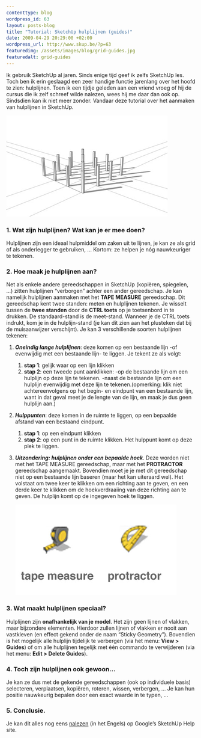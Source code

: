 ```yaml
--- 
contenttype: blog
wordpress_id: 63
layout: posts-blog
title: "Tutorial: SketchUp hulplijnen (guides)"
date: 2009-04-29 20:29:00 +02:00
wordpress_url: http://www.skup.be/?p=63
featuredimg: /assets/images/blog/grid-guides.jpg
featuredalt: grid-guides
---
```

Ik gebruik SketchUp al jaren. Sinds enige tijd geef ik zelfs SketchUp
les. Toch ben ik erin geslaagd een zeer handige functie jarenlang over
het hoofd te zien: hulplijnen. Toen ik een tijdje geleden aan een vriend
vroeg of hij de cursus die ik zelf schreef wilde nalezen, wees hij me
daar dan ook op. Sindsdien kan ik niet meer zonder. Vandaar deze
tutorial over het aanmaken van hulplijnen in SketchUp.

![grid-guides][]

### 1. Wat zijn hulplijnen? Wat kan je er mee doen?

Hulplijnen zijn een ideaal hulpmiddel om zaken uit te lijnen, je kan ze
als grid of als onderlegger te gebruiken, … Kortom: ze helpen je nóg
nauwkeuriger te tekenen.

### 2. Hoe maak je hulplijnen aan?

Net als enkele andere gereedschappen in SketchUp (kopiëren, spiegelen,
…) zitten hulplijnen “verborgen” achter een ander gereedschap. Je kan
namelijk hulplijnen aanmaken met het **TAPE MEASURE** gereedschap. Dit
gereedschap kent twee standen: meten en hulplijnen tekenen. Je wisselt
tussen de **twee standen** door de **CTRL toets** op je toetsenbord in
te drukken. De standaard-stand is de meet-stand. Wanneer je de CTRL
toets indrukt, kom je in de hulplijn-stand (je kan dit zien aan het
plusteken dat bij de muisaanwijzer verschijnt). Je kan 3 verschillende
soorten hulplijnen tekenen:

1.  ***Oneindig lange hulplijnen***: deze komen op een bestaande lijn
    -of evenwijdig met een bestaande lijn- te liggen. Je tekent ze als
    volgt:
    1.  **stap 1**: gelijk
        waar op een lijn klikken
    2.  **stap 2**: een tweede punt aanklikken: -op de bestaande lijn om een hulplijn op
        deze lijn te tekenen. -naast de bestaande lijn om een hulplijn
        evenwijdig met deze lijn te tekenen.(opmerking: klik niet
        achtereenvolgens op het begin- en eindpunt van een bestaande
        lijn, want in dat geval meet je de lengte van de lijn, en maak
        je dus geen hulplijn aan.)

2.  ***Hulppunten***: deze komen in de ruimte te liggen, op een bepaalde
    afstand van een bestaand eindpunt.
    1.  **stap 1**: op een
        eindpunt klikken
    2.  **stap 2**: op een
        punt in de ruimte klikken. Het hulppunt komt op deze plek te
        liggen.

3.  ***Uitzondering: hulplijnen onder een bepaalde hoek***. Deze worden
    niet met het TAPE MEASURE gereedschap, maar met het **PROTRACTOR**
    gereedschap aangemaakt. Bovendien moet je je met dit gereedschap
    niet op een bestaande lijn baseren (maar het kan uiteraard wel). Het
    volstaat om twee keer te klikken om een richting aan te geven, en
    een derde keer te klikken om de hoekverdraaiing van deze richting
    aan te geven. De hulplijn komt op de ingegeven hoek te liggen.
    
    ![tape-measure-protractor][]

### 3. Wat maakt hulplijnen speciaal?

Hulplijnen zijn **onafhankelijk van je model**. Het zijn geen lijnen of
vlakken, maar bijzondere elementen. Hierdoor zullen lijnen of vlakken er
nooit aan vastkleven (en effect gekend onder de naam “Sticky Geometry”).
Bovendien is het mogelijk alle hulplijn tijdelijk te verbergen (via het
menu: **View \> Guides**)
of om alle hulplijnen tegelijk met één commando te verwijderen (via het
menu: **Edit \> Delete Guides**).

### 4. Toch zijn hulplijnen ook gewoon…

Je kan ze dus met de gekende gereedschappen (ook op individuele basis)
selecteren, verplaatsen, kopiëren, roteren, wissen, verbergen, … Je kan
hun positie nauwkeurig bepalen door een exact waarde in te typen, …

### 5. Conclusie.

Je kan dit alles nog eens [nalezen][] (in het Engels) op Google’s
SketchUp Help site.

[nalezen]: http://sketchup.google.com/support/bin/answer.py?hl=en&answer=44291 "SketchUp Help - Guides"



[grid-guides]: /assets/images/blog/grid-guides.jpg "grid-guides"

[tape-measure-protractor]: /assets/images/blog/tape_measure-protractor.jpg "tape_measure-protractor"